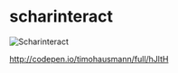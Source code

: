 scharinteract
=============

![Scharinteract](http://timohausmann.de/fhp/scharinteract/scharinteract.png)

http://codepen.io/timohausmann/full/hJltH
